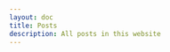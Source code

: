 ```yaml
---
layout: doc
title: Posts
description: All posts in this website
---
```


<ContentList :data="data" />

<HomeButton />

<script setup>
import { useData } from 'vitepress'
const { theme, page, frontmatter } = useData()
import HomeButton from '@components/HomeButton.vue'
import ContentList from '@components/ContentList.vue'
import { data } from './menu.data.ts'
</script>